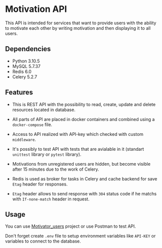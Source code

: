 # Motivation API

This API is intended for services that want to provide users with the ability to motivate each other by writing motivation and then displaying it to all users.

## Dependencies

* Python 3.10.5
* MySQL 5.7.37
* Redis 6.0
* Celery 5.2.7

## Features

* This is REST API with the possibility to read, create, update and delete resources located in database.

* All parts of API are placed in docker containers and combined using a `docker-compose` file.

* Access to API realized with API-key which checked with custom `middleware`.

* It's possibly to test API with tests that are avialable in it (standart `unittest` library or `pytest` library).

* Motivations from unregistered users are hidden, but become visible after 15 minutes due to the work of Celery.

* Redis is used as broker for tasks in Celery and cache backend for save `Etag` header for responses.

* `Etag` header allows to send response with `304` status code if he matchs with `If-none-match` header in request.

## Usage

You can use [Motivator_users](https://github.com/Bahch1k/Motivator_users) project or use Postman to test API.

Don't forget create `.env` file to setup environment variables like `API-KEY` or variables to connect to the database.
